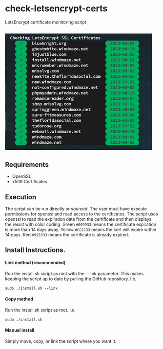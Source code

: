 # check-letsencrypt-certs
LetsEncrypt certificate monitoring script

## ![Example](images/check-letsencrypt-certs.png)

## **Requirements**
* OpenSSL
* x509 Certificates

## **Execution**
The script can be run directly or sourced. The user must have execute permissions for openssl and read access to the certificates. The script uses openssl to read the expiration date from the certificate and then displays the result with color coding. Green `#009933` means the certificate expiration is more than 14 days away. Yellow `#CCCC33` means the cert will expire within 14 days. Red `#993333` means the certificate is already expired.

## **Install Instructions.**
#### Link method (recommended)
Run the install.sh script as root with the --link parameter. This makes keeping the script up to date by pulling the GitHub repository. i.e.
```
sudo ./install.sh --link
```

#### Copy method
Run the install.sh script as root. i.e.
```
sudo ./install.sh
```

#### Manual install
Simply move, copy, or link the script where you want it.
